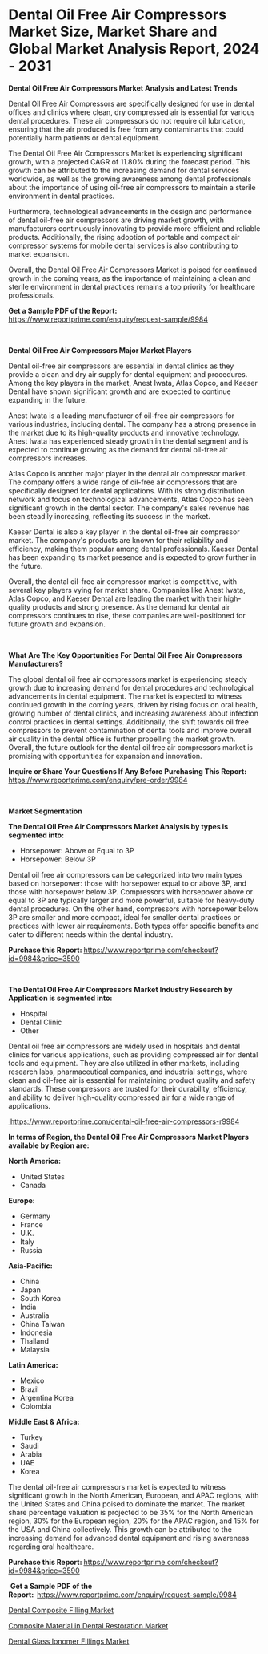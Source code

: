 <p><h1>Dental Oil Free Air Compressors Market Size, Market Share and Global Market Analysis Report, 2024 - 2031</h1></p><p><strong>Dental Oil Free Air Compressors Market Analysis and Latest Trends</strong></p>
<p><p>Dental Oil Free Air Compressors are specifically designed for use in dental offices and clinics where clean, dry compressed air is essential for various dental procedures. These air compressors do not require oil lubrication, ensuring that the air produced is free from any contaminants that could potentially harm patients or dental equipment.</p><p>The Dental Oil Free Air Compressors Market is experiencing significant growth, with a projected CAGR of 11.80% during the forecast period. This growth can be attributed to the increasing demand for dental services worldwide, as well as the growing awareness among dental professionals about the importance of using oil-free air compressors to maintain a sterile environment in dental practices.</p><p>Furthermore, technological advancements in the design and performance of dental oil-free air compressors are driving market growth, with manufacturers continuously innovating to provide more efficient and reliable products. Additionally, the rising adoption of portable and compact air compressor systems for mobile dental services is also contributing to market expansion.</p><p>Overall, the Dental Oil Free Air Compressors Market is poised for continued growth in the coming years, as the importance of maintaining a clean and sterile environment in dental practices remains a top priority for healthcare professionals.</p></p>
<p><strong>Get a Sample PDF of the Report:&nbsp;</strong> <a href="https://www.reportprime.com/enquiry/request-sample/9984">https://www.reportprime.com/enquiry/request-sample/9984</a></p>
<p>&nbsp;</p>
<p><strong>Dental Oil Free Air Compressors Major Market Players</strong></p>
<p><p>Dental oil-free air compressors are essential in dental clinics as they provide a clean and dry air supply for dental equipment and procedures. Among the key players in the market, Anest Iwata, Atlas Copco, and Kaeser Dental have shown significant growth and are expected to continue expanding in the future.</p><p>Anest Iwata is a leading manufacturer of oil-free air compressors for various industries, including dental. The company has a strong presence in the market due to its high-quality products and innovative technology. Anest Iwata has experienced steady growth in the dental segment and is expected to continue growing as the demand for dental oil-free air compressors increases.</p><p>Atlas Copco is another major player in the dental air compressor market. The company offers a wide range of oil-free air compressors that are specifically designed for dental applications. With its strong distribution network and focus on technological advancements, Atlas Copco has seen significant growth in the dental sector. The company's sales revenue has been steadily increasing, reflecting its success in the market.</p><p>Kaeser Dental is also a key player in the dental oil-free air compressor market. The company's products are known for their reliability and efficiency, making them popular among dental professionals. Kaeser Dental has been expanding its market presence and is expected to grow further in the future.</p><p>Overall, the dental oil-free air compressor market is competitive, with several key players vying for market share. Companies like Anest Iwata, Atlas Copco, and Kaeser Dental are leading the market with their high-quality products and strong presence. As the demand for dental air compressors continues to rise, these companies are well-positioned for future growth and expansion.</p></p>
<p>&nbsp;</p>
<p><strong>What Are The Key Opportunities For Dental Oil Free Air Compressors Manufacturers?</strong></p>
<p><p>The global dental oil free air compressors market is experiencing steady growth due to increasing demand for dental procedures and technological advancements in dental equipment. The market is expected to witness continued growth in the coming years, driven by rising focus on oral health, growing number of dental clinics, and increasing awareness about infection control practices in dental settings. Additionally, the shift towards oil free compressors to prevent contamination of dental tools and improve overall air quality in the dental office is further propelling the market growth. Overall, the future outlook for the dental oil free air compressors market is promising with opportunities for expansion and innovation.</p></p>
<p><strong>Inquire or Share Your Questions If Any Before Purchasing This Report:</strong> <a href="https://www.reportprime.com/enquiry/pre-order/9984">https://www.reportprime.com/enquiry/pre-order/9984</a></p>
<p>&nbsp;</p>
<p><strong>Market Segmentation</strong></p>
<p><strong>The Dental Oil Free Air Compressors Market Analysis by types is segmented into:</strong></p>
<p><ul><li>Horsepower: Above or Equal to 3P</li><li>Horsepower: Below 3P</li></ul></p>
<p><p>Dental oil free air compressors can be categorized into two main types based on horsepower: those with horsepower equal to or above 3P, and those with horsepower below 3P. Compressors with horsepower above or equal to 3P are typically larger and more powerful, suitable for heavy-duty dental procedures. On the other hand, compressors with horsepower below 3P are smaller and more compact, ideal for smaller dental practices or practices with lower air requirements. Both types offer specific benefits and cater to different needs within the dental industry.</p></p>
<p><strong>Purchase this Report:&nbsp;</strong><a href="https://www.reportprime.com/checkout?id=9984&price=3590">https://www.reportprime.com/checkout?id=9984&price=3590</a></p>
<p>&nbsp;</p>
<p><strong>The Dental Oil Free Air Compressors Market Industry Research by Application is segmented into:</strong></p>
<p><ul><li>Hospital</li><li>Dental Clinic</li><li>Other</li></ul></p>
<p><p>Dental oil free air compressors are widely used in hospitals and dental clinics for various applications, such as providing compressed air for dental tools and equipment. They are also utilized in other markets, including research labs, pharmaceutical companies, and industrial settings, where clean and oil-free air is essential for maintaining product quality and safety standards. These compressors are trusted for their durability, efficiency, and ability to deliver high-quality compressed air for a wide range of applications.</p></p>
<p><a href="https://www.reportprime.com/dental-oil-free-air-compressors-r9984">&nbsp;https://www.reportprime.com/dental-oil-free-air-compressors-r9984</a></p>
<p><strong>In terms of Region, the Dental Oil Free Air Compressors Market Players available by Region are:</strong></p>
<p>
    <p> <strong> North America: </strong>
        <ul>
            <li>United States</li>
            <li>Canada</li>
        </ul>
        </p> 
    <p> <strong> Europe: </strong>
        <ul>
            <li>Germany</li>
            <li>France</li>
            <li>U.K.</li>
            <li>Italy</li>
            <li>Russia</li>
        </ul>
        </p> 
    <p> <strong> Asia-Pacific: </strong>
        <ul>
            <li>China</li>
            <li>Japan</li>
            <li>South Korea</li>
            <li>India</li>
            <li>Australia</li>
            <li>China Taiwan</li>
            <li>Indonesia</li>
            <li>Thailand</li>
            <li>Malaysia</li>
        </ul>
        </p> 
    <p> <strong> Latin America: </strong>
        <ul>
            <li>Mexico</li>
            <li>Brazil</li>
            <li>Argentina Korea</li>
            <li>Colombia</li>
        </ul>
        </p> 
    <p> <strong> Middle East & Africa: </strong>
        <ul>
            <li>Turkey</li>
            <li>Saudi</li>
            <li>Arabia</li>
            <li>UAE</li>
            <li>Korea</li>
        </ul>
    </p>
    </p>
<p><p>The dental oil-free air compressors market is expected to witness significant growth in the North American, European, and APAC regions, with the United States and China poised to dominate the market. The market share percentage valuation is projected to be 35% for the North American region, 30% for the European region, 20% for the APAC region, and 15% for the USA and China collectively. This growth can be attributed to the increasing demand for advanced dental equipment and rising awareness regarding oral healthcare.</p></p>
<p><strong>Purchase this Report: </strong><a href="https://www.reportprime.com/checkout?id=9984&price=3590">https://www.reportprime.com/checkout?id=9984&price=3590</a></p>
<p>&nbsp;<strong>Get a Sample PDF of the Report:&nbsp;&nbsp;</strong><a href="https://www.reportprime.com/enquiry/request-sample/9984">https://www.reportprime.com/enquiry/request-sample/9984</a></p>
<p><strong></strong></p>
<p><p><a href="https://github.com/jnzzvtbl92/Market-Research-Report-List-1/blob/main/dental-composite-filling-market.md">Dental Composite Filling Market</a></p><p><a href="https://github.com/Seman3302/Market-Research-Report-List-1/blob/main/composite-material-in-dental-restoration-market.md">Composite Material in Dental Restoration Market</a></p><p><a href="https://github.com/LaceyZemlak1/Market-Research-Report-List-2/blob/main/dental-glass-ionomer-fillings-market.md">Dental Glass Ionomer Fillings Market</a></p></p>